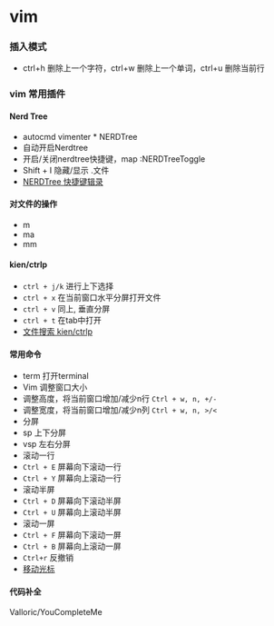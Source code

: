 # vim
### 插入模式
* ctrl+h 删除上一个字符，ctrl+w 删除上一个单词，ctrl+u 删除当前行
### vim 常用插件
#### Nerd Tree
* autocmd vimenter * NERDTree 
* 自动开启Nerdtree
* 开启/关闭nerdtree快捷键，map <C-n> :NERDTreeToggle<CR>
* Shift + I 隐藏/显示 .文件
* [NERDTree 快捷键辑录](https://yang3wei.github.io/blog/2013/01/29/nerdtree-kuai-jie-jian-ji-lu/)
#### 对文件的操作 
* m
* ma 
* mm
#### kien/ctrlp
* `ctrl + j/k` 进行上下选择
* `ctrl + x`    在当前窗口水平分屏打开文件
* `ctrl + v`    同上, 垂直分屏
* `ctrl + t`    在tab中打开
* [文件搜索 kien/ctrlp](https://github.com/kien/ctrlp.vim)
#### 常用命令  
* term 打开terminal
* Vim 调整窗口大小
 * 调整高度，将当前窗口增加/减少n行 `Ctrl + w, n, +/-`
 * 调整宽度，将当前窗口增加/减少n列 `Ctrl + w, n, >/<`
* 分屏
 * sp 上下分屏
 * vsp 左右分屏
* 滚动一行
 * `Ctrl + E` 屏幕向下滚动一行
 * `Ctrl + Y` 屏幕向上滚动一行
* 滚动半屏
 * `Ctrl + D` 屏幕向下滚动半屏
 * `Ctrl + U` 屏幕向上滚动半屏
* 滚动一屏
 * `Ctrl + F` 屏幕向下滚动一屏
 * `Ctrl + B` 屏幕向上滚动一屏
* `Ctrl+r` 反撤销
* [移动光标](https://harttle.land/2015/11/07/vim-cursor.html)

#### 代码补全
Valloric/YouCompleteMe

